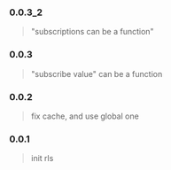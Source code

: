 ### 0.0.3_2

> "subscriptions can be a function"

### 0.0.3

> "subscribe value" can be a function

### 0.0.2

> fix cache, and use global one

### 0.0.1

> init rls
